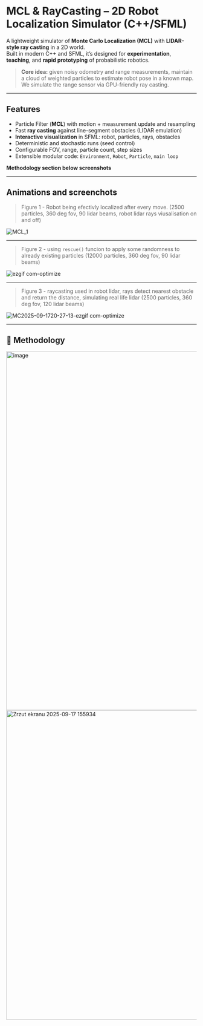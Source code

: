 # MCL & RayCasting – 2D Robot Localization Simulator (C++/SFML)

A lightweight simulator of **Monte Carlo Localization (MCL)** with **LIDAR-style ray casting** in a 2D world.  
Built in modern C++ and SFML, it’s designed for **experimentation**, **teaching**, and **rapid prototyping** of probabilistic robotics.

> **Core idea:** given noisy odometry and range measurements, maintain a cloud of weighted particles to estimate robot pose in a known map.  
> We simulate the range sensor via GPU-friendly ray casting.

---

##  Features

- Particle Filter (**MCL**) with motion + measurement update and resampling  
- Fast **ray casting** against line-segment obstacles (LIDAR emulation)  
- **Interactive visualization** in SFML: robot, particles, rays, obstacles  
- Deterministic and stochastic runs (seed control)  
- Configurable FOV, range, particle count, step sizes  
- Extensible modular code: `Environment`, `Robot`, `Particle`, `main loop`  

**Methodology section below screenshots**

---

##  Animations and screenchots


>Figure 1 - Robot being efectivly localized after every move. (2500 particles, 360 deg fov, 90 lidar beams, robot lidar rays viusalisation on and off)

![MCL_1](https://github.com/user-attachments/assets/0b055c1b-c84b-4d24-931c-8d2071dfb243)

---

>Figure 2 - using `rescue()` funcion to apply some randomness to already existing particles (12000 particles, 360 deg fov, 90 lidar beams)

![ezgif com-optimize](https://github.com/user-attachments/assets/72b83c86-4da3-4ed5-9bf5-aad72a386950)

---

>Figure 3 - raycasting used in robot lidar, rays detect nearest obstacle and return the distance, simulating real life lidar (2500 particles, 360 deg fov, 120 lidar beams)

![MC2025-09-1720-27-13-ezgif com-optimize](https://github.com/user-attachments/assets/91f5be7d-8f09-43c9-9e35-438a9e2e398d)

---

## 🧮 Methodology

<img width="1035" height="949" alt="image" src="https://github.com/user-attachments/assets/41f29a06-cb1c-4f38-bd3a-b09a2537d042" />
<img width="1032" height="819" alt="Zrzut ekranu 2025-09-17 155934" src="https://github.com/user-attachments/assets/8205f338-484f-4018-beae-601f31717e55" />

